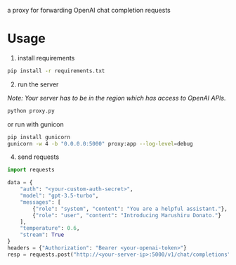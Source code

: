 a proxy for forwarding OpenAI chat completion requests

# Usage

1. install requirements

```bash
pip install -r requirements.txt
```

2. run the server

*Note: Your server has to be in the region which has access to OpenAI APIs.*

```bash
python proxy.py
```

or run with gunicon

```bash
pip install gunicorn
gunicorn -w 4 -b "0.0.0.0:5000" proxy:app --log-level=debug
```

4. send requests

```python
import requests

data = {
    "auth": "<your-custom-auth-secret>",
    "model": "gpt-3.5-turbo",
    "messages": [
        {"role": "system", "content": "You are a helpful assistant."},
        {"role": "user", "content": "Introducing Marushiru Donato."}
    ],
    "temperature": 0.6,
    "stream": True
}
headers = {"Authorization": "Bearer <your-openai-token>"}
resp = requests.post("http://<your-server-ip>:5000/v1/chat/completions", headers=headers, json=data)

```

